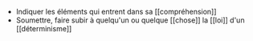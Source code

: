 - Indiquer les éléments qui entrent dans sa [[compréhension]]
- Soumettre, faire subir à quelqu'un ou quelque [[chose]] la [[loi]] d'un [[déterminisme]]